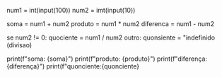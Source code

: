 num1 = int(input(100))
num2 = imt(input(10))

soma = num1 + num2
produto = num1 * num2
diferenca = num1 - num2

se num2 != 0:
  quociente = num1 / num2
outro:
  quonsiente = "indefinido (divisao)

  print(f"soma: {soma}")
  print(f"produto: {produto}")
  print(f"diferença:{diferença}")
  print(f"quonciente:{quonciente}
